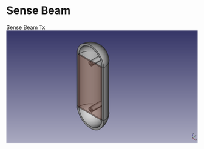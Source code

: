 # Sense Beam
Sense Beam Tx
![Sense_Beam_Tx_V2](https://github.com/Appiko/3D_models/blob/master/Sense%20Beam%20Enclosures/Sense_Beam_Tx_V2.png)
